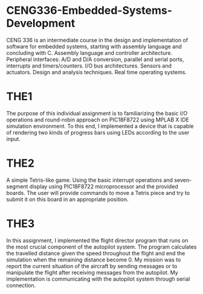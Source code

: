 # CENG336-Embedded-Systems-Development

CENG 336 is an intermediate course in the design and implementation of software for embedded systems, starting with assembly language and concluding with C. 
Assembly language and controller architecture. Peripheral interfaces: A/D and D/A conversion, parallel and serial ports, interrupts and timers/counters. I/O bus architectures. Sensors and actuators. Design and analysis techniques. Real time operating systems.

# THE1
The purpose of this individual assignment is to familiarizing the basic I/O operations
and round-robin approach on PIC18F8722 using MPLAB X IDE simulation environment. To this
end, I implemented a device that is capable of rendering two kinds of progress bars using
LEDs according to the user input.

# THE2
A simple Tetris-like game. Using the basic interrupt operations and seven-segment display using PIC18F8722 microprocessor and the provided boards. 
The user will provide commands to move a Tetris piece and try to submit it on this
board in an appropriate position.

# THE3
In this assignment, I implemented the flight director program that runs on the most crucial
component of the autopilot system. The program calculates the travelled distance given the
speed throughout the flight and end the simulation when the remaining distance become 0. My
mission was to report the current situation of the aircraft by sending messages or to manipulate the
flight after receiving messages from the autopilot. My implementation is communicating
with the autopilot system through serial connection.
